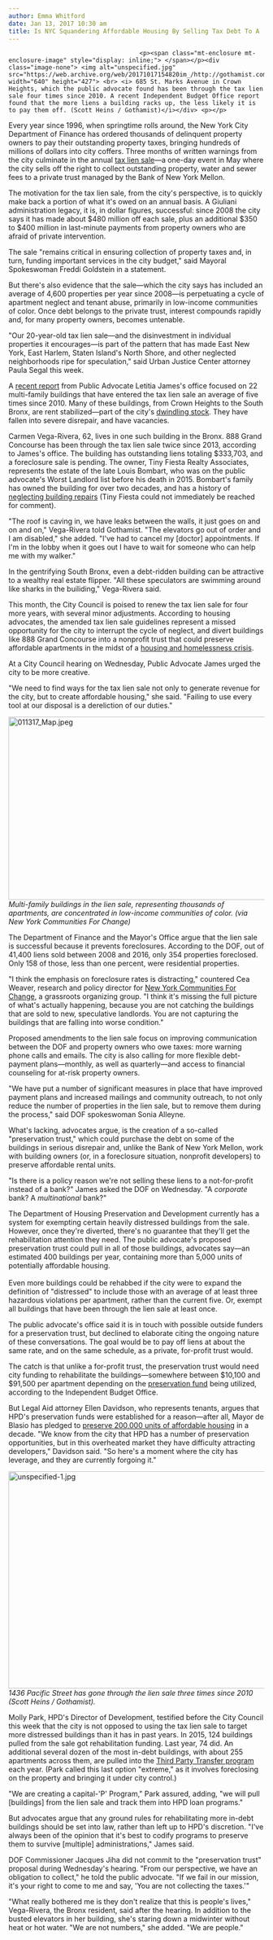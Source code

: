 ```yaml
---
author: Emma Whitford
date: Jan 13, 2017 10:30 am
title: Is NYC Squandering Affordable Housing By Selling Tax Debt To A 'Multinational' Bank?
---
```


	
										<p><span class="mt-enclosure mt-enclosure-image" style="display: inline;"> </span></p><div class="image-none"> <img alt="unspecified.jpg" src="https://web.archive.org/web/20171017154820im_/http://gothamist.com/attachments/nyc_ewhitford/unspecified.jpg" width="640" height="427"> <br> <i> 685 St. Marks Avenue in Crown Heights, which the public advocate found has been through the tax lien sale four times since 2010. A recent Independent Budget Office report found that the more liens a building racks up, the less likely it is to pay them off. (Scott Heins / Gothamist)</i></div> <p></p>

<p>Every year since 1996, when springtime rolls around, the New York City Department of Finance has ordered thousands of delinquent property owners to pay their outstanding property taxes, bringing hundreds of millions of dollars into city coffers. Three months of written warnings from the city culminate in the annual <a href="https://web.archive.org/web/20171017154820/http://www1.nyc.gov/site/finance/taxes/property-lien-sales.page">tax lien sale</a>&#x2014;a one-day event in May where the city sells off the right to collect outstanding property, water and sewer fees to a private trust managed by the Bank of New York Mellon. </p>

<p>The motivation for the tax lien sale, from the city&apos;s perspective, is to quickly make back a portion of what it&apos;s owed on an annual basis. A Giuliani administration legacy, it is, in dollar figures, successful: since 2008 the city says it has made about $480 million off each sale, plus an additional $350 to $400 million in last-minute payments from property owners who are afraid of private intervention. </p>

<p>The sale &quot;remains critical in ensuring collection of property taxes and, in turn, funding important services in the city budget,&quot; said Mayoral Spokeswoman Freddi Goldstein in a statement. </p>

<p>But there&apos;s also evidence that the sale&#x2014;which the city says has included an average of 4,600 properties per year since 2008&#x2014;is perpetuating a cycle of apartment neglect and tenant abuse, primarily in low-income communities of color. Once debt belongs to the private trust, interest compounds rapidly and, for many property owners, becomes untenable. </p>

<p>&quot;Our 20-year-old tax lien sale&#x2014;and the disinvestment in individual properties it encourages&#x2014;is part of the pattern that has made East New York, East Harlem, Staten Island&apos;s North Shore, and other neglected neighborhoods ripe for speculation,&quot; said Urban Justice Center attorney Paula Segal this week.</p>

<p>A <a href="https://web.archive.org/web/20171017154820/http://gothamist.com/2016/10/07/nyc_tax_liens.php">recent report</a> from Public Advocate Letitia James&apos;s office focused on 22 multi-family buildings that have entered the tax lien sale an average of five times since 2010. Many of these buildings, from Crown Heights to the South Bronx, are rent stabilized&#x2014;part of the city&apos;s <a href="https://web.archive.org/web/20171017154820/http://gothamist.com/2015/07/15/rent_stabilized_map_nyc.php">dwindling stock</a>. They have fallen into severe disrepair, and have vacancies. </p>

<p>Carmen Vega-Rivera, 62, lives in one such building in the Bronx. 888 Grand Concourse has been through the tax lien sale twice since 2013, according to James&apos;s office. The building has outstanding liens totaling $333,703, and a foreclosure sale is pending. The owner, Tiny Fiesta Realty Associates, represents the estate of the late Louis Bombart, who was on the public advocate&apos;s Worst Landlord list before his death in 2015. Bombart&apos;s family has owned the building for over two decades, and has a history of <a href="https://web.archive.org/web/20171017154820/http://www.nydailynews.com/new-york/bronx/bronx-building-tenants-fear-potential-new-owner-hike-rent-article-1.2936422">neglecting building repairs</a> (Tiny Fiesta could not immediately be reached for comment). </p>

<p>&quot;The roof is caving in, we have leaks between the walls, it just goes on and on and on,&quot; Vega-Rivera told Gothamist. &quot;The elevators go out of order and I am disabled,&quot; she added. &quot;I&apos;ve had to cancel my [doctor] appointments. If I&apos;m in the lobby when it goes out I have to wait for someone who can help me with my walker.&quot; </p>

<p>In the gentrifying South Bronx, even a debt-ridden building can be attractive to a wealthy real estate flipper. &quot;All these speculators are swimming around like sharks in the builiding,&quot; Vega-Rivera said. </p>

<p>This month, the City Council is poised to renew the tax lien sale for four more years, with several minor adjustments. According to housing advocates, the amended tax lien sale guidelines represent a missed opportunity for the city to interrupt the cycle of neglect, and divert buildings like 888 Grand Concourse into a nonprofit trust that could preserve affordable apartments in the midst of a <a href="https://web.archive.org/web/20171017154820/http://gothamist.com/2016/09/30/homeless_in_nyc_hits_new_record_hig.php">housing and homelessness crisis</a>. </p>

<p>At a City Council hearing on Wednesday, Public Advocate James urged the city to be more creative. </p>

<p>&quot;We need to find ways for the tax lien sale not only to generate revenue for the city, but to create affordable housing,&quot; she said. &quot;Failing to use every tool at our disposal is a dereliction of our duties.&quot; </p>

<p><span class="mt-enclosure mt-enclosure-image" style="display: inline;"> </span></p><div class="image-none"> <img alt="011317_Map.jpeg" src="https://web.archive.org/web/20171017154820im_/http://gothamist.com/attachments/nyc_ewhitford/011317_Map.jpeg" width="640" height="360"> <br> <i> Multi-family buildings in the lien sale, representing thousands of apartments, are concentrated in low-income communities of color. (via New York Communities For Change) </i></div> <p></p>

<p>The Department of Finance and the Mayor&apos;s Office argue that the lien sale is successful because it prevents foreclosures. According to the DOF, out of 41,400 liens sold between 2008 and 2016, only 354 properties foreclosed. Only 158 of those, less than one percent, were residential properties. </p>

<p>&quot;I think the emphasis on foreclosure rates is distracting,&quot; countered Cea Weaver, research and policy director for <a href="https://web.archive.org/web/20171017154820/http://nycommunities.org/">New York Communities For Change</a>, a grassroots organizing group. &quot;I think it&apos;s missing the full picture of what&apos;s actually happening, because you are not catching the buildings that are sold to new, speculative landlords. You are not capturing the buildings that are falling into worse condition.&quot; </p>

<p>Proposed amendments to the lien sale focus on improving communication between the DOF and property owners who owe taxes: more warning phone calls and emails. The city is also calling for more flexible debt-payment plans&#x2014;monthly, as well as quarterly&#x2014;and access to financial counseling for at-risk property owners. </p>

<p>&quot;We have put a number of significant measures in place that have improved payment plans and increased mailings and community outreach, to not only reduce the number of properties in the lien sale, but to remove them during the process,&quot; said DOF spokeswoman Sonia Alleyne. </p>

<p>What&apos;s lacking, advocates argue, is the creation of a so-called &quot;preservation trust,&quot; which could purchase the debt on some of the buildings in serious disrepair and, unlike the Bank of New York Mellon, work with building owners (or, in a foreclosure situation, nonprofit developers) to preserve affordable rental units.</p>

<p>&quot;Is there is a policy reason we&apos;re not selling these liens to a not-for-profit instead of a bank?&quot; James asked the DOF on Wednesday. &quot;A <em>corporate</em> bank? A <em>multinational</em> bank?&quot; </p>

<p>The Department of Housing Preservation and Development currently has a system for exempting certain heavily distressed buildings from the sale. However, once they&apos;re diverted, there&apos;s no guarantee that they&apos;ll get the rehabilitation attention they need. The public advocate&apos;s proposed preservation trust could pull in all of those buildings, advocates say&#x2014;an estimated 400 buildings per year, containing more than 5,000 units of potentially affordable housing. <br>
 <br>
Even more buildings could be rehabbed if the city were to expand the definition of &quot;distressed&quot; to include those with an average of at least three hazardous violations per apartment, rather than the current five. Or, exempt all buildings that have been through the lien sale at least once. </p>

<p>The public advocate&apos;s office said it is in touch with possible outside funders for a preservation trust, but declined to elaborate citing the ongoing nature of these conversations. The goal would be to pay off liens at about the same rate, and on the same schedule, as a private, for-profit trust would.</p>

<p>The catch is that unlike a for-profit trust, the preservation trust would need city funding to rehabilitate the buildings&#x2014;somewhere between $10,100 and $91,500 per apartment depending on the <a href="https://web.archive.org/web/20171017154820/http://www1.nyc.gov/site/hpd/developers/private-site-preservation.page">preservation fund</a> being utilized, according to the Independent Budget Office. </p>

<p>But Legal Aid attorney Ellen Davidson, who represents tenants, argues that HPD&apos;s preservation funds were established for a reason&#x2014;after all, Mayor de Blasio has pledged to <a href="https://web.archive.org/web/20171017154820/http://gothamist.com/2016/05/16/depends_on_what_affordable_means.php">preserve 200,000 units of affordable housing</a> in a decade. &quot;We know from the city that HPD has a number of preservation opportunities, but in this overheated market they have difficulty attracting developers,&quot; Davidson said. &quot;So here&apos;s a moment where the city has leverage, and they are currently forgoing it.&quot;</p>

<p><span class="mt-enclosure mt-enclosure-image" style="display: inline;"> </span></p><div class="image-none"> <img alt="unspecified-1.jpg" src="https://web.archive.org/web/20171017154820im_/http://gothamist.com/attachments/nyc_ewhitford/unspecified-1.jpg" width="640" height="427"> <br> <i> 1436 Pacific Street has gone through the lien sale three times since 2010 (Scott Heins / Gothamist). </i></div> <p></p>

<p>Molly Park, HPD&apos;s Director of Development, testified before the City Council this week that the city is not opposed to using the tax lien sale to target more distressed buildings than it has in past years. In 2015, 124 buildings pulled from the sale got rehabilitation funding. Last year, 74 did. An additional several dozen of the most in-debt buildings, with about 255 apartments across them, are pulled into the <a href="https://web.archive.org/web/20171017154820/http://furmancenter.org/institute/directory/entry/third-party-transfer-program">Third Party Transfer program</a> each year. (Park called this last option &quot;extreme,&quot; as it involves foreclosing on the property and bringing it under city control.) </p>

<p>&quot;We are creating a capital-&apos;P&apos; Program,&quot; Park assured, adding, &quot;we will pull [buildings] from the lien sale and track them into HPD loan programs.&quot; </p>

<p>But advocates argue that any ground rules for rehabilitating more in-debt buildings should be set into law, rather than left up to HPD&apos;s discretion. &quot;I&apos;ve always been of the opinion that it&apos;s best to codify programs to preserve them to survive [multiple] administrations,&quot; James said. </p>

<p>DOF Commissioner Jacques Jiha did not commit to the &quot;preservation trust&quot; proposal during Wednesday&apos;s hearing. &quot;From our perspective, we have an obligation to collect,&quot; he told the public advocate. &quot;If we fail in our mission, it&apos;s your right to come to me and say, &apos;You are not collecting the taxes.&apos;&quot; </p>

<p>&quot;What really bothered me is they don&apos;t realize that this is people&apos;s lives,&quot; Vega-Rivera, the Bronx resident, said after the hearing. In addition to the busted elevators in her building, she&apos;s staring down a midwinter without heat or hot water. &quot;We are not numbers,&quot; she added. &quot;We are people.&quot; </p>					
										
									
				
